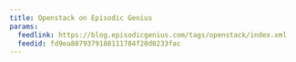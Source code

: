 ```yaml
---
title: Openstack on Episodic Genius
params:
  feedlink: https://blog.episodicgenius.com/tags/openstack/index.xml
  feedid: fd9ea8079379188111784f20d0233fac
---
```

